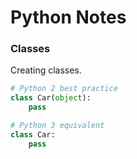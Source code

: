 # Python Notes
### Classes
Creating classes.
```python
# Python 2 best practice
class Car(object):
    pass

# Python 3 equivalent
class Car:
    pass
```

